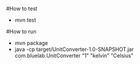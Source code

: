 #How to test
- mvn test

#How to run
- mvn package
- java -cp target/UnitConverter-1.0-SNAPSHOT.jar com.bluelab.UnitConverter "1" "kelvin" "Celsius"